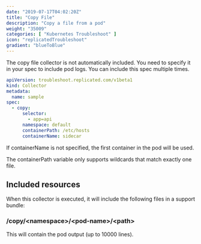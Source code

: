 ```yaml
---
date: "2019-07-17T04:02:20Z"
title: "Copy File"
description: "Copy a file from a pod"
weight: "35009"
categories: [ "Kubernetes Troubleshoot" ]
icon: "replicatedTroubleshoot"
gradient: "blueToBlue"
---
```


The copy file collector is not automatically included. You need to specify it in your spec to include pod logs. You can include this spec multiple times.


```yaml
apiVersion: troubleshoot.replicated.com/v1beta1
kind: Collector
metadata:
  name: sample
spec:
  - copy:
      selector:
        - app=api
      namespace: default
      containerPath: /etc/hosts
      containerName: sidecar
```

If containerName is not specified, the first container in the pod will be used.

The containerPath variable only supports wildcards that match exactly one file.

## Included resources

When this collector is executed, it will include the following files in a support bundle:

### /copy/\<namespace\>/\<pod-name\>/\<path\>
This will contain the pod output (up to 10000 lines).


